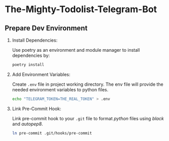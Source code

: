 # The-Mighty-Todolist-Telegram-Bot

## Prepare Dev Environment

1) Install Dependencies:

    Use poetry as an environment and module manager to install dependencies by:

    ```bash
    poetry install
    ```

2) Add Environment Variables:

    Create `.env` file in project working directory. The env file will provide the needed environment variables to python files.

    ```bash
    echo "TELEGRAM_TOKEN=THE_REAL_TOKEN" > .env
    ```

3) Link Pre-Commit Hook:

    Link pre-commit hook to your `.git` file to format *python* files using *black* and *autopep8*.

    ```bash
    ln pre-commit .git/hooks/pre-commit
    ```
